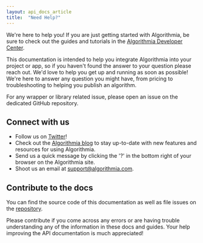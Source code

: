 ```yaml
---
layout: api_docs_article
title:  "Need Help?"
---
```


We're here to help you! If you are just getting started with Algorithmia, be sure to check out the guides and tutorials in the [Algorithmia Developer Center]({{site.baseurl}}).

This documentation is intended to help you integrate Algorithmia into your project or app, so if you haven't found the answer to your question please reach out. We'd love to help you get up and running as soon as possible! We're here to answer any question you might have, from pricing to troubleshooting to helping you publish an algorithm.

For any wrapper or library related issue, please open an issue on the dedicated GitHub repository.

## Connect with us

<div class="syn-body-1" markdown="1">

* Follow us on [Twitter](https://twitter.com/algorithmia)!
* Check out the [Algorithmia blog](http://blog.algorithmia.com/) to stay up-to-date with new features and resources for using Algorithmia.
* Send us a quick message by clicking the '?' in the bottom right of your browser on the Algorithmia site.
* Shoot us an email at <a href="mailto:support@algorithmia.com">support@algorithmia.com</a>.

</div>

## Contribute to the docs

You can find the source code of this documentation as well as file issues on the [repository](https://github.com/algorithmiaio/dev-center).

Please contribute if you come across any errors or are having trouble understanding any of the information in these docs and guides. Your help improving the API documentation is much appreciated!
